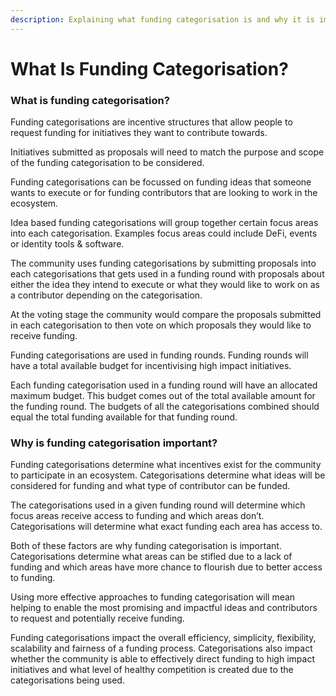 ```yaml
---
description: Explaining what funding categorisation is and why it is important
---
```


# What Is Funding Categorisation?

### What is funding categorisation?

Funding categorisations are incentive structures that allow people to request funding for initiatives they want to contribute towards.&#x20;

Initiatives submitted as proposals will need to match the purpose and scope of the funding categorisation to be considered.

Funding categorisations can be focussed on funding ideas that someone wants to execute or for funding contributors that are looking to work in the ecosystem.

Idea based funding categorisations will group together certain focus areas into each categorisation. Examples focus areas could include DeFi, events or identity tools & software.

The community uses funding categorisations by submitting proposals into each categorisations that gets used in a funding round with proposals about either the idea they intend to execute or what they would like to work on as a contributor depending on the categorisation.

At the voting stage the community would compare the proposals submitted in each categorisation to then vote on which proposals they would like to receive funding.

Funding categorisations are used in funding rounds. Funding rounds will have a total available budget for incentivising high impact initiatives.

Each funding categorisation used in a funding round will have an allocated maximum budget. This budget comes out of the total available amount for the funding round. The budgets of all the categorisations combined should equal the total funding available for that funding round.



### Why is funding categorisation important?

Funding categorisations determine what incentives exist for the community to participate in an ecosystem. Categorisations determine what ideas will be considered for funding and what type of contributor can be funded.

The categorisations used in a given funding round will determine which focus areas receive access to funding and which areas don’t. Categorisations will determine what exact funding each area has access to.

Both of these factors are why funding categorisation is important. Categorisations determine what areas can be stifled due to a lack of funding and which areas have more chance to flourish due to better access to funding.

Using more effective approaches to funding categorisation will mean helping to enable the most promising and impactful ideas and contributors to request and potentially receive funding.

Funding categorisations impact the overall efficiency, simplicity, flexibility, scalability and fairness of a funding process. Categorisations also impact whether the community is able to effectively direct funding to high impact initiatives and what level of healthy competition is created due to the categorisations being used.
